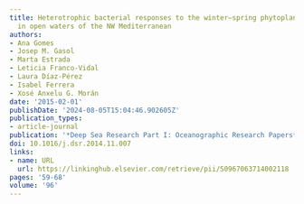 ```yaml
---
title: Heterotrophic bacterial responses to the winter–spring phytoplankton bloom
  in open waters of the NW Mediterranean
authors:
- Ana Gomes
- Josep M. Gasol
- Marta Estrada
- Leticia Franco-Vidal
- Laura Díaz-Pérez
- Isabel Ferrera
- Xosé Anxelu G. Morán
date: '2015-02-01'
publishDate: '2024-08-05T15:04:46.902605Z'
publication_types:
- article-journal
publication: '*Deep Sea Research Part I: Oceanographic Research Papers*'
doi: 10.1016/j.dsr.2014.11.007
links:
- name: URL
  url: https://linkinghub.elsevier.com/retrieve/pii/S0967063714002118
pages: '59-68'
volume: '96'
---
```

